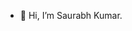 - 👋 Hi, I’m Saurabh Kumar. 

<!---
- 👀 I’m interested in AI, machine learning and web development.
- 🌱 I’m a beginner in programming and exploring this field.
--->


<!---
srbh001/srbh001 is a ✨ special ✨ repository because its `README.md` (this file) appears on your GitHub profile.
You can click the Preview link to take a look at your changes.
--->
